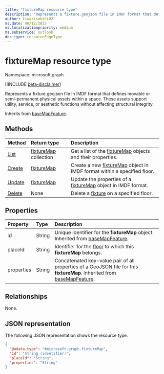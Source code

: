 ```yaml
---
title: "fixtureMap resource type"
description: "Represents a fixture.geojson file in IMDF format that defines movable or semi-permanent physical assets within a space."
author: tiwarisakshi02
ms.date: 06/12/2025
ms.localizationpriority: medium
ms.subservice: outlook
doc_type: resourcePageType
---
```


# fixtureMap resource type

Namespace: microsoft.graph

[!INCLUDE [beta-disclaimer](../../includes/beta-disclaimer.md)]

Represents a fixture.geojson file in IMDF format that defines movable or semi-permanent physical assets within a space. These assets support utility, service, or aesthetic functions without affecting structural integrity.

Inherits from [baseMapFeature](./basemapfeature.md).

## Methods
|Method|Return type|Description|
|:---|:---|:---|
|[List](../api/levelmap-list-fixtures.md)|[fixtureMap](./fixturemap.md) collection|Get a list of the [fixtureMap](../resources/fixturemap.md) objects and their properties.|
|[Create](../api/fixturemap-update.md)|[fixtureMap](./fixturemap.md)|Create a new [fixtureMap](../resources/fixturemap.md) object in IMDF format within a specified floor.|
|[Update](../api/fixturemap-update.md)|[fixtureMap](./fixturemap.md)|Update the properties of a [fixtureMap](../resources/fixturemap.md) object in IMDF format.|
|[Delete](../api/fixturemap-delete.md)|None|Delete a [fixture](../resources/fixturemap.md) on a specified floor.|

## Properties
|Property|Type|Description|
|:---|:---|:---|
|id|String|Unique identifier for the **fixtureMap** object. Inherited from [baseMapFeature](./basemapfeature.md). |
|placeId|String|Identifier for the [floor](./floor.md) to which this **fixtureMap** belongs. |
|properties|String|Concatenated key-value pair of all properties of a GeoJSON file for this **fixtureMap**. Inherited from [baseMapFeature](./basemapfeature.md).|

## Relationships
None.

## JSON representation
The following JSON representation shows the resource type.
<!-- {
  "blockType": "resource",
  "keyProperty": "id",
  "@odata.type": "microsoft.graph.fixtureMap",
  "baseType": "microsoft.graph.baseMapFeature",
  "openType": false
}
-->
``` json
{
  "@odata.type": "#microsoft.graph.fixtureMap",
  "id": "String (identifier)",
  "placeId": "String",
  "properties": "String"
}
```


